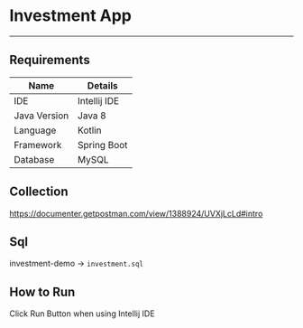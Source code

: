 # Investment App

---

## Requirements

|   Name           |    Details                |
|------------------|---------------------------|
|   IDE            |    Intellij IDE           |
|   Java Version   |    Java 8                 |
|   Language       |    Kotlin                 |
|   Framework      |    Spring Boot            |
|   Database       |    MySQL                  |

## Collection

https://documenter.getpostman.com/view/1388924/UVXjLcLd#intro

## Sql

investment-demo -> `investment.sql`

## How to Run

Click Run Button when using Intellij IDE

